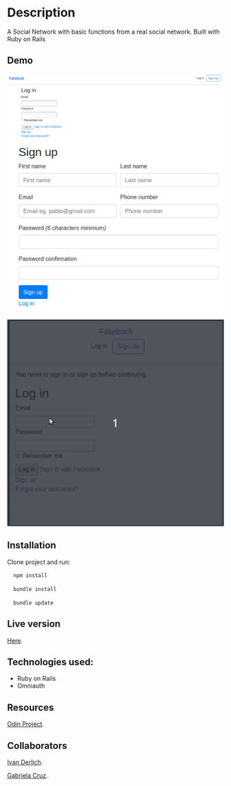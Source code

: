 # Description

<p id="description-fakebook">A Social Network with basic functions from a real social network. Built with Ruby on Rails</p>

## Demo

![](/docs/1.png)
![](/docs/2.png)
<img src="docs/1.gif" id="main-image-fakebook" />

## Installation

  Clone project and run:

      npm install

      bundle install

      bundle update

## Live version

[Here](https://afternoon-wave-75260.herokuapp.com/).

## Technologies used:

<ul id="tech-list-fakebook">
     <li>Ruby on Rails</li>
     <li>Omniauth</li>
</ul>

## Resources

[Odin Project](https://www.theodinproject.com/courses/ruby-on-rails/lessons/final-project).

## Collaborators

[Ivan Derlich](https://github.com/IvanDerlich/).

[Gabriela Cruz](https://github.com/ViriCruz/).
